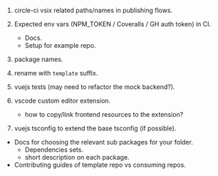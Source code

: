 1. circle-ci vsix related paths/names in publishing flows.
1. Expected env vars (NPM_TOKEN / Coveralls / GH auth token) in CI.
   - Docs.
   - Setup for example repo.
1. package names.
1. rename with `template` suffix.
1. vuejs tests (may need to refactor the mock backend?).
1. vscode custom editor extension.

   - how to copy/link frontend resources to the extension?

1. vuejs tsconfig to extend the base tsconfig (if possible).

- Docs for choosing the relevant sub packages for your folder.
  - Dependencies sets.
  - short description on each package.
- Contributing guides of template repo vs consuming repos.
